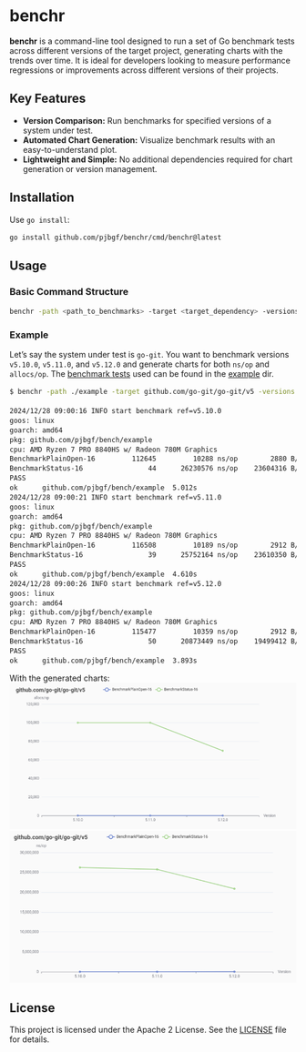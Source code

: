 # benchr

**benchr** is a command-line tool designed to run a set of Go benchmark tests across different versions of the target project, generating charts with the trends over time. It is ideal for developers looking to measure performance regressions or improvements across different versions of their projects.

## Key Features

- **Version Comparison:** Run benchmarks for specified versions of a system under test.
- **Automated Chart Generation:** Visualize benchmark results with an easy-to-understand plot.
- **Lightweight and Simple:** No additional dependencies required for chart generation or version management.

## Installation

Use `go install`:
```bash
go install github.com/pjbgf/benchr/cmd/benchr@latest
```

## Usage

### Basic Command Structure

```bash
benchr -path <path_to_benchmarks> -target <target_dependency> -versions <version1,version2,...> [options]
```

### Example

Let’s say the system under test is `go-git`. You want to benchmark versions
`v5.10.0`, `v5.11.0`, and `v5.12.0` and generate charts for both `ns/op` and
`allocs/op`. The [benchmark tests](example/bench_test.go) used can be found
in the [example](example) dir.

```bash
$ benchr -path ./example -target github.com/go-git/go-git/v5 -versions v5.10.0,v5.11.0,v5.12.0 -allocs build/allocs.html -ns build/ns.html

2024/12/28 09:00:16 INFO start benchmark ref=v5.10.0
goos: linux
goarch: amd64
pkg: github.com/pjbgf/bench/example
cpu: AMD Ryzen 7 PRO 8840HS w/ Radeon 780M Graphics
BenchmarkPlainOpen-16    	  112645	     10288 ns/op	    2880 B/op	      44 allocs/op
BenchmarkStatus-16       	      44	  26230576 ns/op	23604316 B/op	  100049 allocs/op
PASS
ok  	github.com/pjbgf/bench/example	5.012s
2024/12/28 09:00:21 INFO start benchmark ref=v5.11.0
goos: linux
goarch: amd64
pkg: github.com/pjbgf/bench/example
cpu: AMD Ryzen 7 PRO 8840HS w/ Radeon 780M Graphics
BenchmarkPlainOpen-16    	  116508	     10189 ns/op	    2912 B/op	      44 allocs/op
BenchmarkStatus-16       	      39	  25752164 ns/op	23610350 B/op	  100060 allocs/op
PASS
ok  	github.com/pjbgf/bench/example	4.610s
2024/12/28 09:00:26 INFO start benchmark ref=v5.12.0
goos: linux
goarch: amd64
pkg: github.com/pjbgf/bench/example
cpu: AMD Ryzen 7 PRO 8840HS w/ Radeon 780M Graphics
BenchmarkPlainOpen-16    	  115477	     10359 ns/op	    2912 B/op	      44 allocs/op
BenchmarkStatus-16       	      50	  20873449 ns/op	19499412 B/op	   69891 allocs/op
PASS
ok  	github.com/pjbgf/bench/example	3.893s
```

With the generated charts:
![allocations chart](example/screenshots/allocs_op.png "Allocations per Operation")
![ns chart](example/screenshots/ns_op.png "Nanoseconds per Operation")

## License

This project is licensed under the Apache 2 License. See the [LICENSE](LICENSE) file for details.
